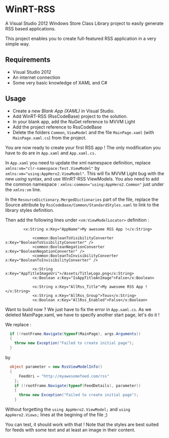 WinRT-RSS
=========

A Visual Studio 2012 Windows Store Class Library project to easily generate RSS based applications.

This project enables you to create full-featured RSS application in a very simple way.

Requirements
------------

- Visual Studio 2012
- An internet connection
- Some very basic knowledge of XAML and C#

Usage
-----

- Create a new *Blank App (XAML)* in Visual Studio.
- Add WinRT-RSS (RssCodeBase) project to the solution.
- In your blank app, add the NuGet reference to MVVM Light
- Add the project reference to RssCodeBase
- Delete the folders `Common`, `ViewModel` and the file `MainPage.xaml` (with `MainPage.xaml.cs`) from the project.

You are now ready to create your first RSS app ! The only modification you have to do are in `App.xaml` and `App.xaml.cs.`

In `App.xaml` you need to update the xml namespace definition, replace `xmlns:vm="clr-namespace:Test.ViewModel"` by `xmlns:vm="using:AppHero2.ViewModel"`. This will fix MVVM Light bug with the new *using* syntax, and use WinRT-RSS ViewModels.
You also need to add the common namespace : `xmlns:common="using:AppHero2.Common"` just under the `xmlns:vm` line.

In the `ResourceDictionary.MergedDictionaries` part of the file, replace the Source attribute by `RssCodeBase/Common/StandardStyles.xaml` to link to the library styles definition.

Then add the following lines under `<vm:ViewModelLocator>` definition :

```xaml
  		<x:String x:Key="AppName">My awesome RSS App !</x:String>

			<common:BooleanToVisibilityConverter x:Key="BooleanToVisibilityConverter" />
			<common:BooleanNegationConverter x:Key="BooleanNegationConverter" />
			<common:BooleanToInvisibilityConverter x:Key="BooleanToInvisibilityConverter" />

			<x:String x:Key="AppTitleImageUri">/Assets/TitleLogo.png</x:String>
			<x:Boolean x:Key="IsAppTitleAnImage">False</x:Boolean>

			<x:String x:Key="AllRss_Title">My awesome RSS App !</x:String>
			<x:String x:Key="AllRss_Group">Tous</x:String>
			<x:Boolean x:Key="AllRss_Enabled">False</x:Boolean>
```

Want to build now ? We just have to fix the error in `App.xaml.cs`. As we deleted MainPage.xaml, we have to specify another start page, let's do it !

We replace :

```csharp
  if (!rootFrame.Navigate(typeof(MainPage), args.Arguments))
  {
    throw new Exception("Failed to create initial page");
  }
```

by

```csharp
  object parameter = new RssViewModelInfo()
  {
	  FeedUri = "http://myawesomefeed.com/rss"
	};
	if (!rootFrame.Navigate(typeof(FeedDetails), parameter))
	{
	  throw new Exception("Failed to create initial page");
	}
```

Without forgetting the `using AppHero2.ViewModel;` and `using AppHero2.Views;` lines at the begining of the file ;)

You can test, it should work with that ! Note that the styles are best suited for feeds with some text and at least an image in their content.